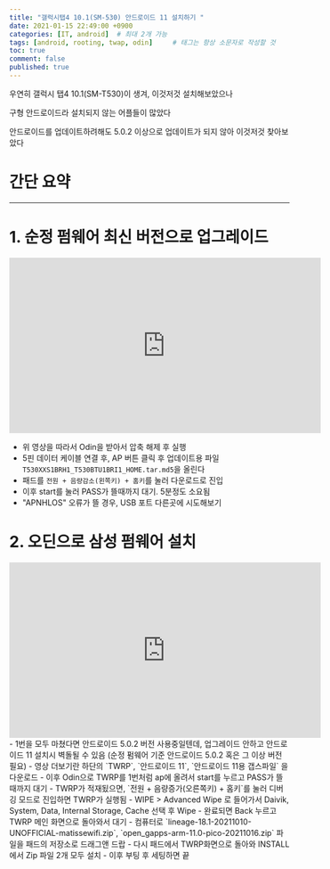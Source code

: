 ```yaml
---
title: "갤럭시탭4 10.1(SM-530) 안드로이드 11 설치하기 "
date: 2021-01-15 22:49:00 +0900
categories: [IT, android]  # 최대 2개 가능
tags: [android, rooting, twap, odin]     # 태그는 항상 소문자로 작성할 것
toc: true
comment: false
published: true
---
```


우연히 갤럭시 탭4 10.1(SM-T530)이 생겨, 이것저것 설치해보았으나

구형 안드로이드라 설치되지 않는 어플들이 많았다

안드로이드를 업데이트하려해도 5.0.2 이상으로 업데이트가 되지 않아 이것저것 찾아보았다


# 간단 요약
---

# 1. 순정 펌웨어 최신 버전으로 업그레이드
  
<iframe width="560" height="315" src="https://www.youtube.com/embed/WxVacXFqrdg?si=8E7wgRhMK7TqhlQB" title="YouTube video player" frameborder="0" allow="accelerometer; autoplay; clipboard-write; encrypted-media; gyroscope; picture-in-picture; web-share" allowfullscreen></iframe>


- 위 영상을 따라서 Odin을 받아서 압축 해제 후 실행
- 5핀 데이터 케이블 연결 후, AP 버튼 클릭 후 업데이트용 파일 `T530XXS1BRH1_T530BTU1BRI1_HOME.tar.md5`을 올린다
- 패드를 `전원 + 음량감소(왼쪽키) + 홈키`를 눌러 다운로드로 진입
- 이후 start를 눌러 PASS가 뜰때까지 대기. 5분정도 소요됨
- "APNHLOS" 오류가 뜰 경우, USB 포트 다른곳에 시도해보기

# 2. 오딘으로 삼성 펌웨어 설치

<iframe width="560" height="315" src="https://www.youtube.com/embed/JKOlVfP0NDg?si=hICnQp5m-Ie23jyT" title="YouTube video player" frameborder="0" allow="accelerometer; autoplay; clipboard-write; encrypted-media; gyroscope; picture-in-picture; web-share" allowfullscreen></iframe>
- 1번을 모두 마쳤다면 안드로이드 5.0.2 버전 사용중일텐데, 
업그레이드 안하고 안드로이드 11 설치시 벽돌될 수  있음
(순정 펌웨어 기준 안드로이드 5.0.2 혹은 그 이상 버전 필요)
- 영상 더보기란 하단의 `TWRP`, `안드로이드 11`, `안드로이드 11용 갭스파일` 을 다운로드
- 이후 Odin으로 TWRP를 1번처럼 ap에 올려서 start를 누르고 PASS가 뜰때까지 대기
- TWRP가 적재됬으면, `전원 + 음량증가(오른쪽키) + 홈키`를 눌러 디버깅 모드로 진입하면 TWRP가 실행됨
- WIPE > Advanced Wipe 로 들어가서 Daivik, System, Data, Internal Storage, Cache 선택 후 Wipe
- 완료되면 Back 누르고 TWRP 메인 화면으로 돌아와서 대기
- 컴퓨터로 `lineage-18.1-20211010-UNOFFICIAL-matissewifi.zip`, `open_gapps-arm-11.0-pico-20211016.zip` 파일을 패드의 저장소로 드래그앤 드랍
- 다시 패드에서 TWRP화면으로 돌아와 INSTALL에서 Zip 파일 2개 모두 설치
- 이후 부팅 후 세팅하면 끝